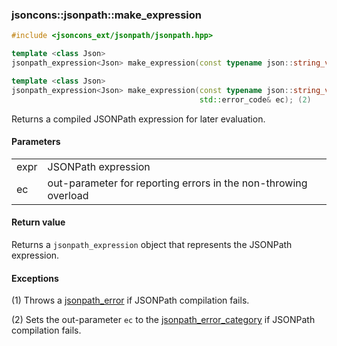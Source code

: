 ### jsoncons::jsonpath::make_expression

```c++
#include <jsoncons_ext/jsonpath/jsonpath.hpp>

template <class Json>
jsonpath_expression<Json> make_expression(const typename json::string_view_type& expr); (1)

template <class Json>
jsonpath_expression<Json> make_expression(const typename json::string_view_type& expr,
                                          std::error_code& ec); (2)
```

Returns a compiled JSONPath expression for later evaluation.

#### Parameters

<table>
  <tr>
    <td>expr</td>
    <td>JSONPath expression</td> 
  </tr>
  <tr>
    <td>ec</td>
    <td>out-parameter for reporting errors in the non-throwing overload</td> 
  </tr>
</table>

#### Return value

Returns a `jsonpath_expression` object that represents the JSONPath expression.

#### Exceptions

(1) Throws a [jsonpath_error](jsonpath_error.md) if JSONPath compilation fails.

(2) Sets the out-parameter `ec` to the [jsonpath_error_category](jsonpath_errc.md) if JSONPath compilation fails. 

